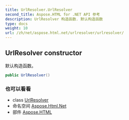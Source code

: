 ```yaml
---
title: UrlResolver.UrlResolver
second_title: Aspose.HTML for .NET API 参考
description: UrlResolver 构造函数. 默认构造函数
type: docs
weight: 10
url: /zh/net/aspose.html.net/urlresolver/urlresolver/
---
```

## UrlResolver constructor

默认构造函数。

```csharp
public UrlResolver()
```

### 也可以看看

* class [UrlResolver](../)
* 命名空间 [Aspose.Html.Net](../../urlresolver/)
* 部件 [Aspose.HTML](../../../)


